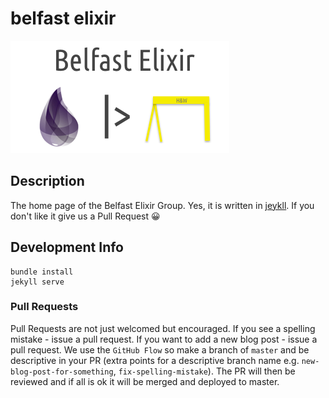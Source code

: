 # belfast elixir 

![Belfast Elixir Image](images/belfastelixir_dark.png "Belfast Elixir Image")

## Description

The home page of the Belfast Elixir Group. Yes, it is written in
[jeykll](http://jekyll.rb). If you don't like it give us a Pull Request 😀

## Development Info

```
bundle install 
jekyll serve
```

### Pull Requests

Pull Requests are not just welcomed but encouraged. If you see a spelling
mistake - issue a pull request. If you want to add a new blog post - issue a
pull request. We use the `GitHub Flow` so make a branch of `master` and be
descriptive in your PR (extra points for a descriptive branch name e.g.
`new-blog-post-for-something`, `fix-spelling-mistake`). The PR will then be
reviewed and if all is ok it will be merged and deployed to master. 
